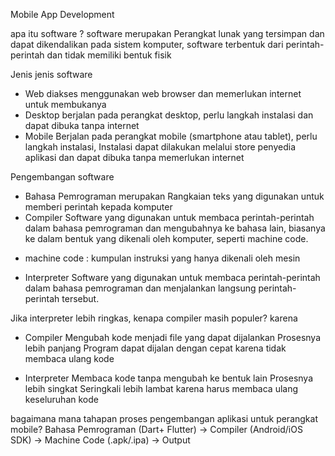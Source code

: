 Mobile App Development 

apa itu software ? 
software merupakan Perangkat lunak yang tersimpan dan dapat dikendalikan pada sistem komputer, software terbentuk  dari perintah-perintah dan tidak memiliki bentuk fisik

Jenis jenis software 
- Web 
diakses menggunakan web browser dan memerlukan internet untuk membukanya
- Desktop 
berjalan pada perangkat desktop, perlu langkah instalasi dan dapat dibuka tanpa internet 
- Mobile
Berjalan pada perangkat mobile (smartphone atau tablet), perlu langkah instalasi, Instalasi dapat dilakukan melalui store penyedia aplikasi dan dapat dibuka tanpa memerlukan internet

Pengembangan software
- Bahasa Pemrograman merupakan Rangkaian teks yang digunakan untuk memberi perintah kepada komputer
- Compiler
Software yang digunakan untuk membaca perintah-perintah dalam bahasa pemrograman dan mengubahnya ke bahasa lain, biasanya ke dalam bentuk yang dikenali oleh komputer, seperti machine code.
* machine code : kumpulan instruksi yang hanya dikenali oleh mesin
- Interpreter
Software yang digunakan untuk membaca perintah-perintah dalam bahasa pemrograman dan menjalankan langsung perintah-perintah tersebut.


Jika interpreter lebih ringkas, kenapa compiler masih populer? karena

- Compiler
Mengubah kode menjadi file yang dapat dijalankan
Prosesnya lebih panjang
Program dapat dijalan dengan cepat karena tidak membaca ulang kode

- Interpreter
Membaca kode tanpa mengubah ke bentuk lain
Prosesnya lebih singkat
Seringkali lebih lambat karena harus membaca ulang keseluruhan kode


bagaimana mana tahapan proses pengembangan aplikasi untuk perangkat mobile?
Bahasa Pemrograman (Dart+ Flutter) -> Compiler (Android/iOS SDK) -> Machine Code (.apk/.ipa) -> Output